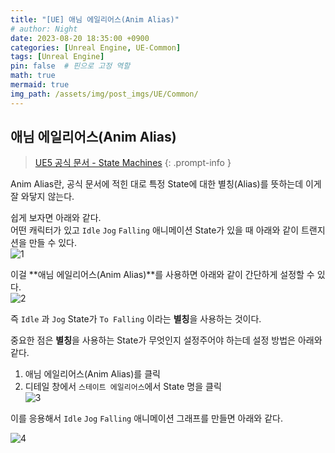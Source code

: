 ```yaml
---
title: "[UE] 애님 에일리어스(Anim Alias)"
# author: Night
date: 2023-08-20 18:35:00 +0900
categories: [Unreal Engine, UE-Common]
tags: [Unreal Engine]
pin: false  # 핀으로 고정 역할
math: true
mermaid: true
img_path: /assets/img/post_imgs/UE/Common/
---
```


## 애님 에일리어스(Anim Alias)

>[UE5 공식 문서 - State Machines](https://docs.unrealengine.com/5.1/en-US/state-machines-in-unreal-engine/)
{: .prompt-info }  

Anim Alias란, 공식 문서에 적힌 대로 특정 State에 대한 별칭(Alias)를 뜻하는데 이게 잘 와닿지 않는다.  

쉽게 보자면 아래와 같다.  
어떤 캐릭터가 있고 `Idle` `Jog` `Falling` 애니메이션 State가 있을 때 아래와 같이 트랜지션을 만들 수 있다.  
![1](1.png)  

이걸 **애님 에일리어스(Anim Alias)**를 사용하면 아래와 같이 간단하게 설정할 수 있다.  
![2](2.png)  

즉 `Idle` 과 `Jog` State가 `To Falling` 이라는 **별칭**을 사용하는 것이다.  

중요한 점은 **별칭**을 사용하는 State가 무엇인지 설정주어야 하는데 설정 방법은 아래와 같다.

1. 애님 에일리어스(Anim Alias)를 클릭  
2. 디테일 창에서 `스테이트 에일리어스`에서 State 명을 클릭  
![3](3.png)  


이를 응용해서 `Idle` `Jog` `Falling` 애니메이션 그래프를 만들면 아래와 같다.    

![4](4.png)  


